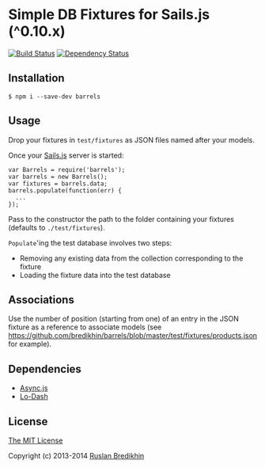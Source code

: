 # Simple DB Fixtures for Sails.js (^0.10.x)

[![Build Status](https://travis-ci.org/bredikhin/barrels.png?branch=master)](https://travis-ci.org/bredikhin/barrels)
[![Dependency Status](https://gemnasium.com/bredikhin/barrels.png)](https://gemnasium.com/bredikhin/barrels)


## Installation

`$ npm i --save-dev barrels`

## Usage

Drop your fixtures in `test/fixtures` as JSON files named after your models.

Once your [Sails.js](http://sailsjs.org/) server is started:

    var Barrels = require('barrels');
    var barrels = new Barrels();
    var fixtures = barrels.data;
    barrels.populate(function(err) {
      ...
    });

Pass to the constructor the path to the folder containing your fixtures
(defaults to `./test/fixtures`).

`Populate`'ing the test database involves two steps:

* Removing any existing data from the collection corresponding to the fixture
* Loading the fixture data into the test database

## Associations

Use the number of position (starting from one) of an entry in the JSON fixture
as a reference to associate models (see
https://github.com/bredikhin/barrels/blob/master/test/fixtures/products.json
for example).

## Dependencies

* [Async.js](https://github.com/caolan/async)
* [Lo-Dash](http://lodash.com/)

## License

[The MIT License](http://opensource.org/licenses/MIT)

Copyright (c) 2013-2014 [Ruslan Bredikhin](http://ruslanbredikhin.com/)
